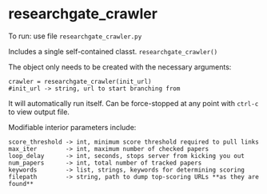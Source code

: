 # researchgate_crawler

To run: use file `researchgate_crawler.py`

Includes a single self-contained classt.
`researchgate_crawler()`

The object only needs to be created with the necessary arguments:
```
crawler = researchgate_crawler(init_url)
#init_url -> string, url to start branching from
```
It will automatically run itself. Can be force-stopped at any point with `ctrl-c` to view output file.

Modifiable interior parameters include:
```
score_threshold -> int, minimum score threshold required to pull links
max_iter        -> int, maximum number of checked papers
loop_delay      -> int, seconds, stops server from kicking you out
num_papers      -> int, total number of tracked papers
keywords        -> list, strings, keywords for determining scoring
filepath        -> string, path to dump top-scoring URLs **as they are found**
```
